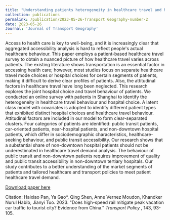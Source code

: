 ```yaml
---
title: "Understanding patients heterogeneity in healthcare travel and hospital choice - A latent class analysis with covariates"
collection: publications
permalink: /publication/2023-05-26-Transport Geography-number-2
date: 2023-05-26
Journal: 'Journal of Transport Geography'
---
```


Access to health care is key to well-being, and it is increasingly clear that aggregated accessibility analysis is hard to reflect people's actual healthcare behaviour. This paper employs a patient-based healthcare travel survey to obtain a nuanced picture of how healthcare travel varies across patients. The existing literature shows transportation is an essential factor in accessing health care; however, most studies focus on separate healthcare travel mode choices or hospital choices for certain segments of patients, making it difficult to derive clear profiles of patients. Also, the attitudinal factors in healthcare travel have long been neglected. This research explores the joint hospital choice and travel behaviour of patients. We conducted an online survey with patients in Shanghai to identify the heterogeneity in healthcare travel behaviour and hospital choice. A latent class model with covariates is adopted to identify different patient types that exhibited distinct hospital choices and healthcare travel behaviour. Attitudinal factors are included in our model to form clear-separated clusters. Four categories of patients are identified: public transit patients, car-oriented patients, near-hospital patients, and non-downtown hospital patients, which differ in sociodemographic characteristics, healthcare-seeking behaviour, and public transit accessibility. Our research shows that a substantial share of non-downtown hospital patients should not be underestimated in healthcare travel demand analysis. The behaviour of public transit and non-downtown patients requires improvement of quality and public transit accessibility in non-downtown tertiary hospitals. Our study contributes to a better understanding of the market segments of patients and tailored healthcare and transport policies to meet patient healthcare travel demand.

[Download paper here](http://luciagao.github.io/files/1-s2.0-S0966692323000807-main-transportgeography.pdf)

Citation: Haixiao Pan, Ya Gao*, Qing Shen, Anne Vernez Moudon, Khandker Nurul Habib, Jianyi Tuo. 2023. &quot;Does high-speed rail mitigate peak vacation car traffic to tourist city? Evidence from China.&quot; <i> Transport Policy </i>, 143, 93-105.
